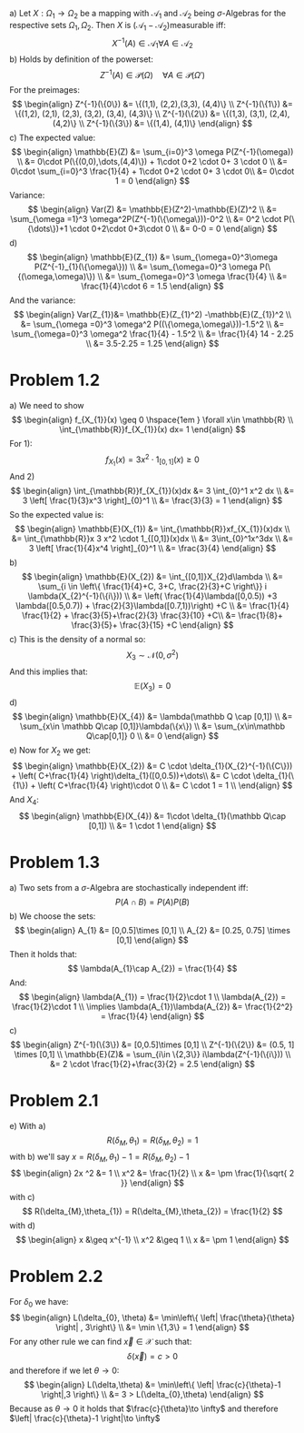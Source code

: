a)
Let $X:\Omega_{1} \to \Omega_{2}$ be a mapping with $\mathcal A_{1}$ and $\mathcal A_{2}$ being $\sigma$-Algebras for the respective sets $\Omega_{1}, \Omega_{2}$. Then $X$ is $(\mathcal A_{1}-\mathcal A_{2})$measurable iff:
$$
X^{-1}(A) \in \mathcal A_{1} \forall A\in\mathcal A_{2}
$$
b) 
Holds by definition of the powerset:
$$
Z^{-1}(A)\in \mathcal P(\Omega) \hspace{1em} \forall A\in\mathcal P(\Omega')
$$
For the preimages:
$$
\begin{align}
Z^{-1}(\{0\}) &= \{(1,1), (2,2),(3,3), (4,4)\} \\
Z^{-1}(\{1\}) &= \{(1,2), (2,1), (2,3), (3,2), (3,4), (4,3)\} \\
Z^{-1}(\{2\}) &= \{(1,3), (3,1), (2,4), (4,2)\} \\
Z^{-1}(\{3\}) &= \{(1,4), (4,1)\}
\end{align}
$$
c)
The expected value:
$$
\begin{align}
\mathbb{E}(Z) &= \sum_{i=0}^3 \omega P(Z^{-1}(\omega)) \\
&= 0\cdot P(\{(0,0),\dots,(4,4)\}) + 1\cdot 0+2 \cdot 0+ 3 \cdot 0 \\
&= 0\cdot \sum_{i=0}^3 \frac{1}{4} + 1\cdot 0+2 \cdot 0+ 3 \cdot 0\\
&= 0\cdot 1 = 0
\end{align}
$$
Variance:
$$
\begin{align}
Var(Z) &= \mathbb{E}(Z^2)-\mathbb{E}(Z)^2 \\
&= \sum_{\omega =1}^3 \omega^2P(Z^{-1}(\{\omega\}))-0^2 \\
&= 0^2 \cdot P(\{\dots\})+1 \cdot 0+2\cdot 0+3\cdot 0 \\
&= 0-0 = 0
\end{align}
$$
d)
$$
\begin{align}
\mathbb{E}(Z_{1}) &= \sum_{\omega=0}^3\omega P(Z^{-1}_{1}(\{\omega\})) \\
&= \sum_{\omega=0}^3 \omega P(\{(\omega,\omega)\}) \\
&= \sum_{\omega=0}^3 \omega \frac{1}{4} \\
&= \frac{1}{4}\cdot 6 = 1.5
\end{align}
$$
And the variance:
$$
\begin{align}
Var(Z_{1})&= \mathbb{E}(Z_{1}^2) -\mathbb{E}(Z_{1})^2 \\
&= \sum_{\omega =0}^3 \omega^2 P((\{\omega,\omega\}))-1.5^2 \\
&= \sum_{\omega=0}^3 \omega^2 \frac{1}{4} - 1.5^2 \\
&= \frac{1}{4} 14 - 2.25 \\
&= 3.5-2.25 = 1.25
\end{align}
$$
# Problem 1.2 
a)  We need to show
$$
\begin{align}
f_{X_{1}}(x) \geq 0 \hspace{1em } \forall x\in \mathbb{R} \\
\int_{\mathbb{R}}f_{X_{1}}(x) dx= 1
\end{align}
$$
For 1):
$$
f_{X_{1}}(x) = 3x^2\cdot 1_{[0,1]}(x) \geq 0
$$
And 2)
$$
\begin{align}
\int_{\mathbb{R}}f_{X_{1}}(x)dx &= 3 \int_{0}^1 x^2 dx \\
&= 3 \left[ \frac{1}{3}x^3 \right]_{0}^1 \\
&= \frac{3}{3} = 1
\end{align}
$$
So the expected value is:
$$
\begin{align}
\mathbb{E}(X_{1}) &= \int_{\mathbb{R}}xf_{X_{1}}(x)dx \\
&= \int_{\mathbb{R}}x 3 x^2 \cdot 1_{[0,1]}(x)dx \\
&= 3\int_{0}^1x^3dx  \\
&= 3 \left[ \frac{1}{4}x^4 \right]_{0}^1 \\
&= \frac{3}{4} 
\end{align}
$$
b)
$$
\begin{align}
\mathbb{E}(X_{2}) &= \int_{[0,1]}X_{2}d\lambda \\
&= \sum_{i \in \left\{ \frac{1}{4}+C, 3+C, \frac{2}{3}+C \right\}} i \lambda(X_{2}^{-1}(\{i\})) \\
&= \left(  \frac{1}{4}\lambda([0,0.5)) +3 \lambda([0.5,0.7)) + \frac{2}{3}\lambda([0.7,1))\right) +C \\
&= \frac{1}{4} \frac{1}{2} + \frac{3}{5}+\frac{2}{3} \frac{3}{10} +C\\
&= \frac{1}{8}+ \frac{3}{5}+ \frac{3}{15} +C
\end{align}
$$
c)
This is the density of a normal so:
$$
X_{3} \sim \mathcal N(0, \sigma^2)
$$
And this implies that:
$$
\mathbb{E}(X_{3}) = 0 
$$
d)
$$
\begin{align}
\mathbb{E}(X_{4}) &=  \lambda(\mathbb Q \cap [0,1]) \\
&= \sum_{x\in \mathbb Q\cap [0,1]}\lambda(\{x\}) \\
&=  \sum_{x\in\mathbb Q\cap[0,1]} 0 \\
&= 0 
\end{align}
$$
e) 
Now for $X_{2}$ we get:
$$
\begin{align}
\mathbb{E}(X_{2}) &= C \cdot \delta_{1}(X_{2}^{-1}(\{C\})) + \left( C+\frac{1}{4} \right)\delta_{1}([0,0.5))+\dots\\
&= C \cdot \delta_{1}(\{1\}) + \left( C+\frac{1}{4} \right)\cdot  0 \\
&= C \cdot 1  = 1 \\
\end{align}
$$
And $X_{4}$:
$$
\begin{align}
\mathbb{E}(X_{4}) &= 1\cdot \delta_{1}(\mathbb Q\cap [0,1]) \\
&= 1 \cdot 1
\end{align}
$$
# Problem 1.3
a) 
Two sets from a $\sigma$-Algebra are stochastically independent iff:
$$
P(A\cap B) = P(A)P(B)
$$
b)
We choose the sets:
$$
\begin{align}
A_{1} &= [0,0.5]\times [0,1] \\
A_{2} &= [0.25, 0.75] \times [0,1]
\end{align}
$$
Then it holds that:
$$
\lambda(A_{1}\cap A_{2}) = \frac{1}{4}
$$
And:
$$
\begin{align}
\lambda(A_{1}) = \frac{1}{2}\cdot 1 \\
\lambda(A_{2}) = \frac{1}{2}\cdot 1 \\
\implies \lambda(A_{1})\lambda(A_{2}) &= \frac{1}{2^2} = \frac{1}{4}
\end{align}
$$
c)
$$
\begin{align}
Z^{-1}(\{3\}) &= [0,0.5]\times [0,1] \\
Z^{-1}(\{2\}) &= (0.5, 1] \times [0,1] \\
\mathbb{E}(Z)& = \sum_{i\in \{2,3\}} i\lambda(Z^{-1}(\{i\})) \\
&= 2 \cdot \frac{1}{2}+\frac{3}{2} = 2.5
\end{align}
$$
# Problem 2.1
e)
With a)
$$
R(\delta_{M}, \theta_{1}) = R(\delta_{M},\theta_{2}) = 1
$$
with b) we'll say $x = R(\delta_{M}, \theta_{1}) -1 = R(\delta_{M},\theta_{2})-1$
$$
\begin{align}
2x ^2 &= 1 \\
x^2 &= \frac{1}{2} \\
x &= \pm \frac{1}{\sqrt{ 2 }}
\end{align}
$$
with c)
$$
R(\delta_{M},\theta_{1}) = R(\delta_{M},\theta_{2}) = \frac{1}{2}
$$
with d)
$$
\begin{align}
x &\geq x^{-1} \\
x^2 &\geq 1 \\
x &= \pm 1
\end{align}
$$
# Problem 2.2
For $\delta_{0}$ we have:
$$
\begin{align}
L(\delta_{0}, \theta) &= \min\left\{ \left| \frac{\theta}{\theta} \right|  , 3\right\}  \\
&= \min \{1,3\} = 1
\end{align}
$$
For any other rule we can find $\vec{x}\in \mathscr X$ such that:
$$
\delta(\vec{x}) = c >0
$$
and therefore if we let $\theta \to 0$:
$$
\begin{align}
L(\delta,\theta) &= \min\left\{ \left| \frac{c}{\theta}-1 \right|,3  \right\}  \\
&= 3 > L(\delta_{0},\theta)
\end{align}
$$
Because as $\theta\to 0$ it holds that $\frac{c}{\theta}\to \infty$  and therefore $\left| \frac{c}{\theta}-1 \right|\to \infty$

